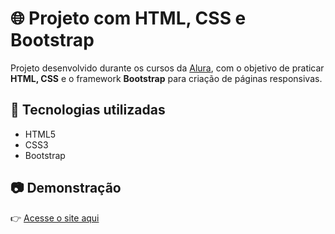 # 🌐 Projeto com HTML, CSS e Bootstrap

Projeto desenvolvido durante os cursos da [Alura](https://www.alura.com.br), com o objetivo de praticar **HTML, CSS** e o framework **Bootstrap** para criação de páginas responsivas.

## 🚀 Tecnologias utilizadas
- HTML5  
- CSS3  
- Bootstrap  

## 📷 Demonstração
👉 [Acesse o site aqui](https://hmtl-css-bootstrap.netlify.app)  

